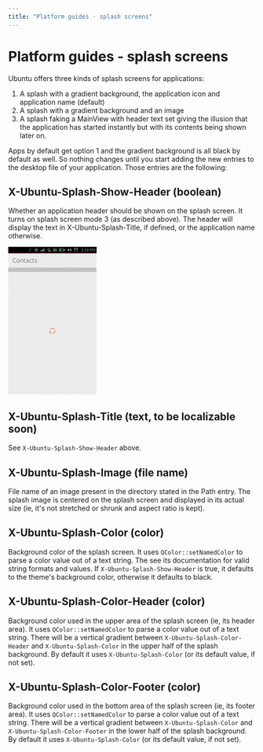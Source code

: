 ```yaml
---
title: "Platform guides - splash screens"
---
```


# Platform guides - splash screens

Ubuntu offers three kinds of splash screens for applications:

  1. A splash with a gradient background, the application icon and application name (default)
  2. A splash with a gradient background and an image
  3. A splash faking a MainView with header text set giving the illusion that the application has started instantly but with its contents being shown later on.

Apps by default get option 1 and the gradient background is all black by
default as well. So nothing changes until you start adding the new entries to
the desktop file of your application. Those entries are the following:

## X-Ubuntu-Splash-Show-Header (boolean)

Whether an application header should be shown on the splash screen. It turns
on splash screen mode 3 (as described above). The header will display the text
in X-Ubuntu-Splash-Title, if defined, or the application name otherwise.

![](../../../media/f8095368-131b-45ce-a058-49432c9963eb-cms_page_media/63/contacts_splash-180x300.png)

## X-Ubuntu-Splash-Title (text, to be localizable soon)

See `X-Ubuntu-Splash-Show-Header` above.

## X-Ubuntu-Splash-Image (file name)

File name of an image present in the directory stated in the Path entry. The
splash image is centered on the splash screen and displayed in its actual size
(ie, it's not stretched or shrunk and aspect ratio is kept).

## X-Ubuntu-Splash-Color (color)

Background color of the splash screen. It uses `QColor::setNamedColor` to parse
a color value out of a text string. The see its documentation for valid string
formats and values. If `X-Ubuntu-Splash-Show-Header` is true, it defaults to the
theme's background color, otherwise it defaults to black.

## X-Ubuntu-Splash-Color-Header (color)

Background color used in the upper area of the splash screen (ie, its header
area). It uses `QColor::setNamedColor` to parse a color value out of a text
string. There will be a vertical gradient between `X-Ubuntu-Splash-Color-Header`
and `X-Ubuntu-Splash-Color` in the upper half of the splash background. By
default it uses `X-Ubuntu-Splash-Color` (or its default value, if not set).

## X-Ubuntu-Splash-Color-Footer (color)

Background color used in the bottom area of the splash screen (ie, its footer
area). It uses `QColor::setNamedColor` to parse a color value out of a text
string. There will be a vertical gradient between `X-Ubuntu-Splash-Color` and
`X-Ubuntu-Splash-Color-Footer` in the lower half of the splash background. By
default it uses `X-Ubuntu-Splash-Color` (or its default value, if not set).
